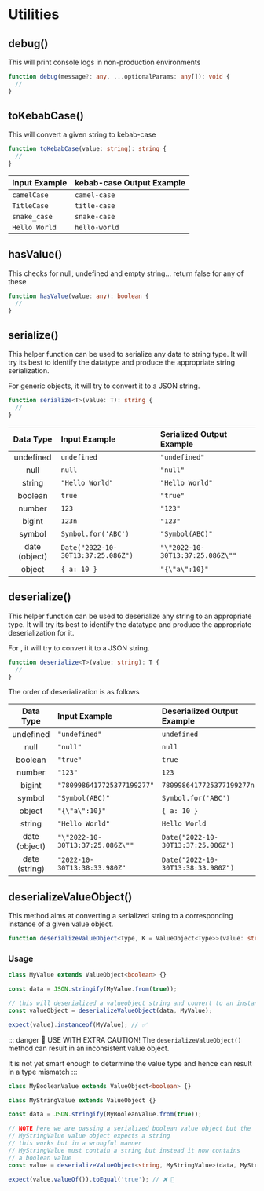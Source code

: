 # Utilities

## debug()

This will print console logs in non-production environments

```ts
function debug(message?: any, ...optionalParams: any[]): void {
  //
}
```

## toKebabCase()

This will convert a given string to kebab-case

```ts
function toKebabCase(value: string): string {
  //
}
```

| Input Example | kebab-case Output Example |
| :------------ | :------------------------ |
| `camelCase`   | `camel-case`              |
| `TitleCase`   | `title-case`              |
| `snake_case`  | `snake-case`              |
| `Hello World` | `hello-world`             |

## hasValue()

This checks for null, undefined and empty string... return false for any of these

```ts
function hasValue(value: any): boolean {
  //
}
```

## serialize()

This helper function can be used to serialize any data to string type. It will try its best to
identify the datatype and produce the appropriate string serialization.

For generic objects, it will try to convert it to a JSON string.

```ts
function serialize<T>(value: T): string {
  //
}
```

|   Data Type   | Input Example                      | Serialized Output Example        |
| :-----------: | :--------------------------------- | :------------------------------- |
|   undefined   | `undefined`                        | `"undefined"`                    |
|     null      | `null`                             | `"null"`                         |
|    string     | `"Hello World"`                    | `"Hello World"`                  |
|    boolean    | `true`                             | `"true"`                         |
|    number     | `123`                              | `"123"`                          |
|    bigint     | `123n`                             | `"123"`                          |
|    symbol     | `Symbol.for('ABC')`                | `"Symbol(ABC)"`                  |
| date (object) | `Date("2022-10-30T13:37:25.086Z")` | `"\"2022-10-30T13:37:25.086Z\""` |
|    object     | `{ a: 10 }`                        | `"{\"a\":10}"`                   |

## deserialize()

This helper function can be used to deserialize any string to an appropriate type. It will try its best to
identify the datatype and produce the appropriate deserialization for it.

For , it will try to convert it to a JSON string.

```ts
function deserialize<T>(value: string): T {
  //
}
```

The order of deserialization is as follows

|   Data Type   | Input Example                    | Deserialized Output Example        |
| :-----------: | :------------------------------- | :--------------------------------- |
|   undefined   | `"undefined"`                    | `undefined`                        |
|     null      | `"null"`                         | `null`                             |
|    boolean    | `"true"`                         | `true`                             |
|    number     | `"123"`                          | `123`                              |
|    bigint     | `"7809986417725377199277"`       | `7809986417725377199277n`          |
|    symbol     | `"Symbol(ABC)"`                  | `Symbol.for('ABC')`                |
|    object     | `"{\"a\":10}"`                   | `{ a: 10 }`                        |
|    string     | `"Hello World"`                  | `Hello World`                      |
| date (object) | `"\"2022-10-30T13:37:25.086Z\""` | `Date("2022-10-30T13:37:25.086Z")` |
| date (string) | `"2022-10-30T13:38:33.980Z"`     | `Date("2022-10-30T13:38:33.980Z")` |

## deserializeValueObject()

This method aims at converting a serialized string to a corresponding instance of a given value object.

```ts
function deserializeValueObject<Type, K = ValueObject<Type>>(value: string, Clazz: Class<K>): K {}
```

### Usage

```ts
class MyValue extends ValueObject<boolean> {}

const data = JSON.stringify(MyValue.from(true));

// this will deserialized a valueobject string and convert to an instance
const valueObject = deserializeValueObject(data, MyValue);

expect(value).instanceof(MyValue); // ✅
```

::: danger 👺 USE WITH EXTRA CAUTION!
The `deserializeValueObject()` method can result in an inconsistent value object.

It is not yet smart enough to determine the value type and hence can result in a type mismatch
:::

```ts
class MyBooleanValue extends ValueObject<boolean> {}

class MyStringValue extends ValueObject {}

const data = JSON.stringify(MyBooleanValue.from(true));

// NOTE here we are passing a serialized boolean value object but the
// MyStringValue value object expects a string
// this works but in a wrongful manner
// MyStringValue must contain a string but instead it now contains
// a boolean value
const value = deserializeValueObject<string, MyStringValue>(data, MyStringValue); //‼️⁉️

expect(value.valueOf()).toEqual('true'); // ❌ 👺
```

